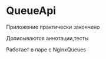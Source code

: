 # QueueApi

Приложение практически закончено

Дописываются аннотации,тесты

Работает в паре с NginxQueues
